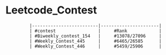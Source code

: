 # Leetcode_Contest
             |-------------------------|----------------------|
             | #contest                |     #Rank            |
             | #Biweekly_contest_154   |     #13078/27096     |
             | #Weekly_Contest_445     |     #6465/26585      |
             | #Weekly_Contest_446     |     #5459/25906      |
